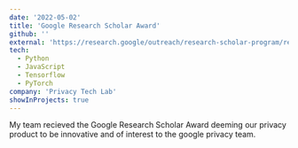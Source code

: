 ```yaml
---
date: '2022-05-02'
title: 'Google Research Scholar Award'
github: ''
external: 'https://research.google/outreach/research-scholar-program/recipients/'
tech:
  - Python
  - JavaScript
  - Tensorflow
  - PyTorch
company: 'Privacy Tech Lab'
showInProjects: true
---
```


My team recieved the Google Research Scholar Award deeming our privacy product to be innovative and of interest to the google privacy team.
